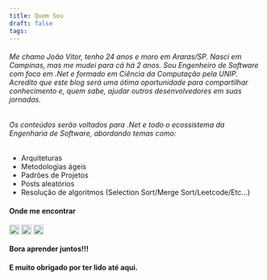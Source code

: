 ```yaml
---
title: Quem Sou
draft: false
tags:
---
```


###### Me chamo João Vitor, tenho 24 anos e moro em Araras/SP. Nasci em Campinas, mas me mudei para cá há 2 anos. Sou Engenheiro de Software com foco em .Net e formado em Ciência da Computação pela UNIP. Acredito que este blog será uma ótima oportunidade para compartilhar conhecimento e, quem sabe, ajudar outros desenvolvedores em suas jornadas.

###### Os conteúdos serão voltados para .Net e todo o ecossistema da Engenharia de Software, abordando temas como:

-  Arquiteturas
-  Metodologias ágeis
-  Padrões de Projetos
-  Posts aleatórios
-  Resolução de algoritmos (Selection Sort/Merge Sort/Leetcode/Etc...)

#### Onde me encontrar
<a href="https://www.linkedin.com/in/joao-assumps/" target="blank"><img align="center" src="https://cdn.jsdelivr.net/npm/simple-icons@3.0.1/icons/linkedin.svg" alt="Assumps" height="20" width="20" /></a> <a href="https://www.instagram.com/joao_assumps/" target="blank"><img align="center" src="https://cdn.jsdelivr.net/npm/simple-icons@3.0.1/icons/instagram.svg" alt="Assumps" height="20" width="20" /></a> <a href="mailto:assumps13@outlook.com" target="blank"><img align="center" src="https://cdn.jsdelivr.net/npm/simple-icons@3.0.1/icons/gmail.svg" alt="Assumps" height="20" width="20" /></a>

#### Bora aprender juntos!!! 

#### E muito obrigado por ter lido até aqui.



